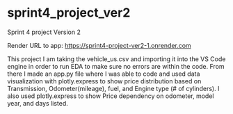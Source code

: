 # sprint4_project_ver2
Sprint 4 project Version 2

Render URL to app: https://sprint4-project-ver2-1.onrender.com

This project I am taking the vehicle_us.csv and importing it into the VS Code engine in order to run EDA to make sure no errors are within the code. From there I made an app.py file where I was able to code and used data visualization with plotly.express to show price distribution based on Transmission, Odometer(mileage), fuel, and Engine type (# of cylinders). I also used plotly.express to show Price dependency on odometer, model year, and days listed.
